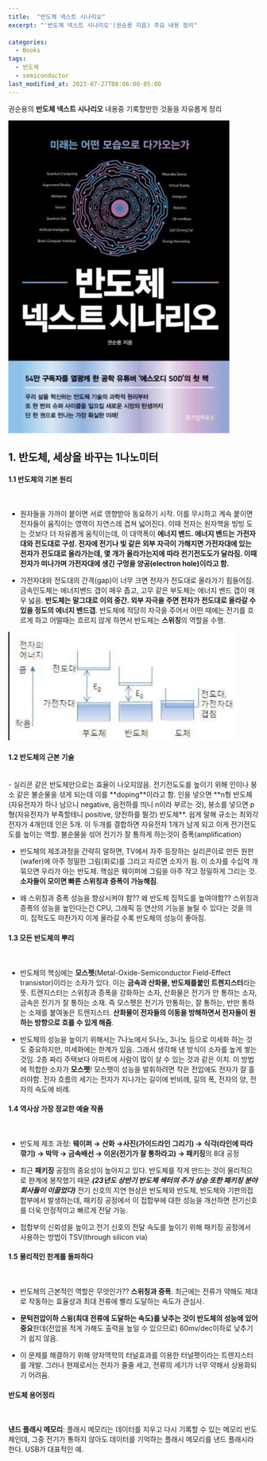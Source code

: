 ```yaml
---
title:  "반도체 넥스트 시나리오"
excerpt: "'반도체 넥스트 시나리오'(권순용 지음) 주요 내용 정리"

categories:
  - Books
tags:
  - 반도체
  - semiconductor
last_modified_at: 2023-07-27T08:06:00-05:00
---
```


권순용의 **반도체 넥스트 시나리오** 내용중 기록할만한 것들을 자유롭게 정리

![](https://github.com/dswcrispr/dswcrispr.github.io/blob/master/assets/images/books/semicond.jpg?raw=true)

 

## 1. 반도체, 세상을 바꾸는 1나노미터 

#### 1.1 반도체의 기본 원리    
<br>

- 원자들을 가까이 붙이면 서로 영향받아 동요하기 시작. 이를 무시하고 계속 붙이면 전자들이 움직이는 영역이 자연스레 겹쳐 넓어진다. 이때 전자는 원자핵을 빙빙 도는 것보다 더 자유롭게 움직이는데, 이 대역폭이 **에너지 밴드. 에너지 밴드는 가전자대와 전도대로 구성. 전자에 전기나 빛 같은 외부 자극이 가해지면 가전자대에 있는 전자가 전도대로 올라가는데, 몇 개가 올라가는지에 따라 전기전도도가 달라짐. 이때 전자가 떠나가며 가전자대에 생긴 구멍을 양공(electron hole)이라고 함.** 

- 가전자대와 전도대의 간격(gap)이 너무 크면 전자가 전도대로 올라가기 힘들어짐. 금속인도체는 에너지밴드 갭이 매우 좁고, 고무 같은 부도체는 에너지 밴드 갭이 매우 넓음. **반도체는 말그대로 이의 중간. 외부 자극을 주면 전자가 전도대로 올라갈 수 있을 정도의 에너지 밴드갭**.  반도체에 적당히 자극을 주어서 어떤 때에는 전기를 흐르게 하고 어떨때는 흐르지 않게 하면서 반도체는 **스위칭**의 역할을 수행.

![](https://github.com/dswcrispr/dswcrispr.github.io/blob/master/assets/images/books/semicond_1.png?raw=true)


#### 1.2 반도체의 근본 기술
<br>
- 실리콘 같은 반도체만으로는 효율이 나오지않음. 전기전도도를 높이기 위해 인이나 붕소 같은 불순물을 섞게 되는데 이를 **doping**이라고 함. 인을 넣으면 **n형 반도체(자유전자가 하나 남으니 negative, 음전하를 띄니 n이라 부르는 것), 붕소를 넣으면 p형(자유전자가 부족할테니 positive, 양전하를 띌것) 반도체**. 쉽게 말해 규소는 최외각전자가 4개인데 인은 5개. 이 두개를 결합하면 자유전자 1개가 남게 되고 이게 전기전도도를 높이는 역할. 불순물을 섞어 전기가 잘 통하게 하는것이 증폭(amplification)

- 반도체의 제조과정을 간략히 말하면, TV에서 자주 등장하는 실리콘이로 만든 원판(wafer)에 아주 정밀한 그림(회로)를 그리고 자르면 소자가 됨. 이 소자를 수십억 개 묶으면 우리가 아는 반도체. 핵심은 웨이퍼에 그림을 아주 작고 정밀하게 그리는 것. **소자들이 모이면 빠른 스위칭과 증폭이 가능해짐**.

- 왜 스위칭과 증폭 성능을 향상시켜야 함??  왜 반도체 집적도를 높여야함?? 스위칭과 증폭의 성능을 높인다는건 CPU, 그래픽 등 연산의 기능을 늘릴 수 있다는 것을 의미. 집적도도 마찬가지 이게 올라갈 수록 반도체의 성능이 좋아짐.

#### 1.3 모든 반도체의 뿌리
<br>

- 반도체의 핵심에는 **모스펫**(Metal-Oxide-Semiconductor Field-Effect transistor)이라는 소자가 있다. 이는 **금속과 산화물, 반도체를붙인 트렌지스터**라는 뜻. 트렌지스터는 스위칭과 증폭을 강화하는 소자, 산화물은 전기가 안 통하는 소자, 금속은 전기가 잘 통하는 소재. 즉 모스펫은 전기가 안통하는, 잘 통하는, 반만 통하는 소재를 붙여놓은 트렌지스터. **산화물이 전자들의 이동을 방해하면서 전자들이 원하는 방향으로 흐를 수 있게 해줌**.

- 반도체의 성능을 높이기 위해서는 7나노에서 5나노, 3나노 등으로 미세화 하는 것도 중요하지만, 미세화에는 한계가 있음. 그래서 생각해 낸 방식이 소자를 높게 쌓는 것임. 2층 짜리 주택보다 아파트에 사람이 많이 살 수 있는 것과 같은 이치. 이 방법에 적합한 소자가 **모스펫**! 모스펫이 성능을 발휘하려면 작은 전압에도 전자가 잘 흘러야함. 전자 흐름의 세기는 전자가 지나가는 길이에 반비례, 길의 폭, 전자의 양, 전자의 속도에 비례.


#### 1.4 역사상 가장 정교한 예술 작품
<br>

- 반도체 제조 과정: **웨이퍼 → 산화 →사진(가이드라인 그리기) → 식각(라인에 따라 깎기) → 박막 → 금속배선 → 이온(전기가 잘 통하라고) → 패키징**의 8대 공정

- 최근 **패키징** 공정의 중요성이 높아지고 있다. 반도체를 작게 만드는 것이 물리적으로 한계에 봉착했기 때문.***(23년도 상반기 반도체 섹터의 주가 상승 또한 패키징 분야 회사들이 이끌었다)*** 전기 신호의 지연 현상은 반도체와 반도체, 반도체와 기판의접합부에서 발생하는데, 패키징 공정에서 이 접합부에 대한 성능을 개선하면 전기신호를 더욱 안정적이고 빠르게 전달 가능. 

- 접합부의 신뢰성을 높이고 전기 신호의 전달 속도를 높이기 위해 패키징 공정에서 사용하는 방법이 TSV(through silicon via)

#### 1.5 물리적인 한계를 돌파하다
<br>

- 반도체의 근본적인 역할은 무엇인가?? **스위칭과 증폭**. 최근에는 전류가 약해도 제대로 작동하는 효율성과 최대 전류에 빨리 도달하는 속도가 관심사. 

- **문턱전압이하 스윙(최대 전류에 도달하는 속도)를 낮추는 것이 반도체의 성능에 있어 중요**한데(전압을 적게 가해도 출력을 높일 수 있으므로) 60mv/dec이하로 낮추기가 쉽지 않음.

- 이 문제를 해결하기 위해 양자역학의 터널효과를 이용한 터널펫이라는 트렌지스터를 개발. 그러나 현재로서는 전자가 줄줄 세고, 전류의 세기가 너무 약해서 상용화되기 어려움. 


#### 반도체 용어정리
<br>

**낸드 플래시 메모리**: 플래시 메모리는 데이터를 지우고 다시 기록할 수 있는 메모리 반도체인데, 그중 전기가 통하지 않아도 데이터를 기억하는 플래시 메모리를 낸드 플래시라한다. USB가 대표적인 예.
